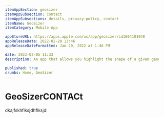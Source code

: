 ```yaml
---
itemAppSection: geosizer
itemAppSubsection: contact
itemAppSubsections: details, privacy-policy, contact
itemName: GeoSizer
itemCategory: Mobile App

appStoreURL: https://apps.apple.com/us/app/geosizer/id1604101048
appReleaseDate: 2022-02-20 13:46
appReleaseDateFormatted: Jan 20, 2022 at 1:46 PM

date: 2022-02-05 11:33
description: An app that allows you highlight the shape of a given geographic feature (such as a country, state, or province), and see what that shape looks like juxtaposed with a different part of the world.

published: true
crumbs: Home, GeoSizer
---
```

# GeoSizerCONTACt

dkajfskhflksjdhflksjd
